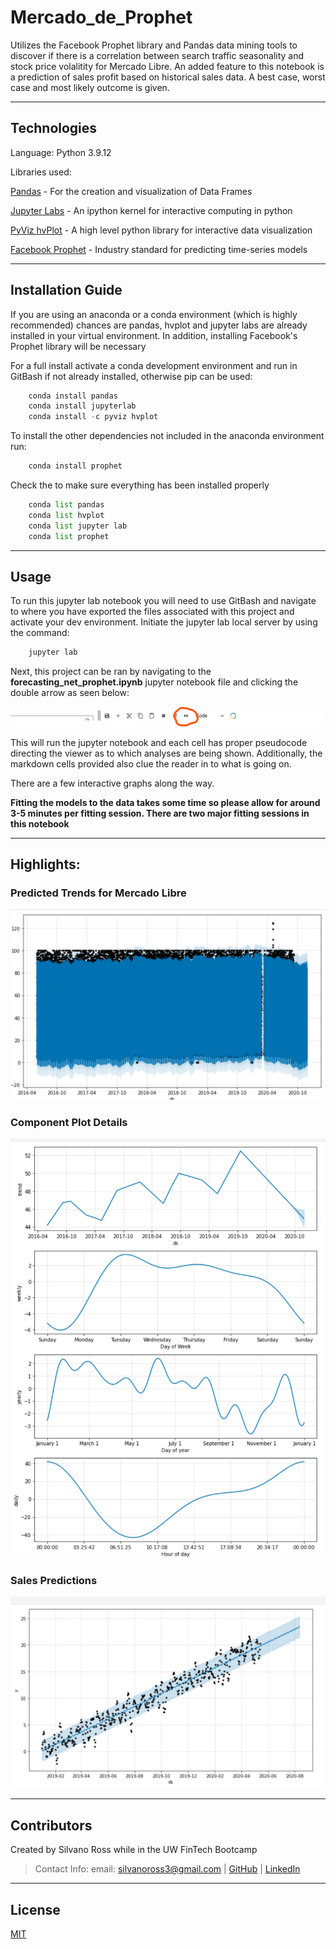 # Mercado_de_Prophet
Utilizes the Facebook Prophet library and Pandas data mining tools to discover if there is a correlation between search traffic seasonality and stock price volalitity for Mercado Libre. An added feature to this notebook is a prediction of sales profit based on historical sales data. A best case, worst case and most likely outcome is given.


---

## Technologies

Language: Python 3.9.12

Libraries used:

[Pandas](https://pandas.pydata.org/pandas-docs/stable/index.html) - For the creation and visualization of Data Frames

[Jupyter Labs](https://jupyter.org/) - An ipython kernel for interactive computing in python

[PyViz hvPlot](https://hvplot.holoviz.org/index.html) - A high level python library for interactive data visualization

[Facebook Prophet](https://facebook.github.io/prophet/) - Industry standard for predicting time-series models


---

## Installation Guide

If you are using an anaconda or a conda environment (which is highly recommended) chances are pandas, hvplot and jupyter labs are already installed in your virtual environment. In addition, installing Facebook's Prophet library will be necessary

For a full install activate a conda development environment and run in GitBash if not already installed, otherwise pip can be used:
```python
    conda install pandas
    conda install jupyterlab
    conda install -c pyviz hvplot
```

To install the other dependencies not included in the anaconda environment run:
```python
    conda install prophet
```

Check the to make sure everything has been installed properly
```python
    conda list pandas
    conda list hvplot
    conda list jupyter lab
    conda list prophet
```

---

## Usage

To run this jupyter lab notebook you will need to use GitBash and navigate to where you have exported the files associated with this project and activate your dev environment.
Initiate the jupyter lab local server by  using the command:

```python
    jupyter lab
```

Next, this project can be ran by navigating to the **forecasting_net_prophet.ipynb** jupyter notebook file and clicking the double arrow as seen below:

![double_arrow](images/double_arrow.png)

This will run the jupyter notebook and each cell has proper pseudocode directing the viewer as to which analyses are being shown. Additionally, the markdown cells provided also clue the reader in to what is going on.

There are a few interactive graphs along the way. 

**Fitting the models to the data takes some time so please allow for around 3-5 minutes per fitting session. There are 
two major fitting sessions in this notebook**



---

## Highlights:

### Predicted Trends for Mercado Libre

![predictions_1](images/predictions_1.png)

### Component Plot Details

![components_1](images/components_1.png)

### Sales Predictions

![sales_predictions](images/sales_predictions.png)



---

## Contributors

Created by Silvano Ross while in the UW FinTech Bootcamp
> Contact Info:
> email: silvanoross3@gmail.com |
> [GitHub](https://github.com/silvanoross) |
> [LinkedIn](https://www.linkedin.com/in/silvano-ross-b6a15a93/)


---

## License

[MIT](LICENSE)


